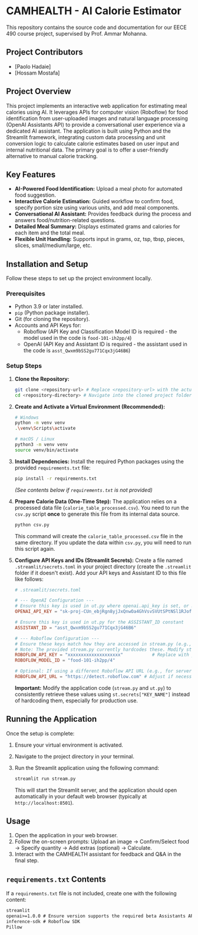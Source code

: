 # CAMHEALTH - AI Calorie Estimator

This repository contains the source code and documentation for our EECE 490 course project, supervised by Prof. Ammar Mohanna.



## Project Contributors

*   [Paolo Hadaie]
*   [Hossam Mostafa]

## Project Overview

This project implements an interactive web application for estimating meal calories using AI. It leverages APIs for computer vision (Roboflow) for food identification from user-uploaded images and natural language processing (OpenAI Assistants API) to provide a conversational user experience via a dedicated AI assistant. The application is built using Python and the Streamlit framework, integrating custom data processing and unit conversion logic to calculate calorie estimates based on user input and internal nutritional data. The primary goal is to offer a user-friendly alternative to manual calorie tracking.

## Key Features

*   **AI-Powered Food Identification:** Upload a meal photo for automated food suggestion.
*   **Interactive Calorie Estimation:** Guided workflow to confirm food, specify portion size using various units, and add meal components.
*   **Conversational AI Assistant:** Provides feedback during the process and answers food/nutrition-related questions.
*   **Detailed Meal Summary:** Displays estimated grams and calories for each item and the total meal.
*   **Flexible Unit Handling:** Supports input in grams, oz, tsp, tbsp, pieces, slices, small/medium/large, etc.

## Installation and Setup

Follow these steps to set up the project environment locally.

### Prerequisites

*   Python 3.9 or later installed.
*   `pip` (Python package installer).
*   Git (for cloning the repository).
*   Accounts and API Keys for:
    *   Roboflow (API Key and Classification Model ID is required - the model used in the code is `food-101-ih2pp/4`)
    *   OpenAI (API Key and Assistant ID is required - the assistant used in the code is `asst_Qwxm9bSS2gu771Cqx3jG46B6`)

### Setup Steps

1.  **Clone the Repository:**
    ```bash
    git clone <repository-url> # Replace <repository-url> with the actual URL
    cd <repository-directory> # Navigate into the cloned project folder
    ```

2.  **Create and Activate a Virtual Environment (Recommended):**
    ```bash
    # Windows
    python -m venv venv
    .\venv\Scripts\activate

    # macOS / Linux
    python3 -m venv venv
    source venv/bin/activate
    ```

3.  **Install Dependencies:**
    Install the required Python packages using the provided `requirements.txt` file:
    ```bash
    pip install -r requirements.txt
    ```
    *(See contents below if `requirements.txt` is not provided)*

4.  **Prepare Calorie Data (One-Time Step):**
    The application relies on a processed data file (`calorie_table_processed.csv`). You need to run the `csv.py` script **once** to generate this file from its internal data source.
    ```bash
    python csv.py
    ```
    This command will create the `calorie_table_processed.csv` file in the same directory. If you update the data within `csv.py`, you will need to run this script again.

5.  **Configure API Keys and IDs (Streamlit Secrets):**
    Create a file named `.streamlit/secrets.toml` in your project directory (create the `.streamlit` folder if it doesn't exist). Add your API keys and Assistant ID to this file like follows:

    ```toml
    # .streamlit/secrets.toml

    # --- OpenAI Configuration ---
    # Ensure this key is used in ut.py where openai.api_key is set, or modify ut.py accordingly
    OPENAI_API_KEY = "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" 

    # Ensure this key is used in ut.py for the ASSISTANT_ID constant
    ASSISTANT_ID = "asst_Qwxm9bSS2gu771Cqx3jG46B6"        

    # --- Roboflow Configuration ---
    # Ensure these keys match how they are accessed in stream.py (e.g., st.secrets["ROBOFLOW_API_KEY"])
    # Note: The provided stream.py currently hardcodes these. Modify stream.py to use secrets for production.
    ROBOFLOW_API_KEY = "xxxxxxxxxxxxxxxxxxxx"           # Replace with your actual Roboflow API Key
    ROBOFLOW_MODEL_ID = "food-101-ih2pp/4"    

    # Optional: If using a different Roboflow API URL (e.g., for serverless)
    ROBOFLOW_API_URL = "https://detect.roboflow.com" # Adjust if necessary based on Roboflow model type/deployment
    ```
    **Important:** Modify the application code (`stream.py` and `ut.py`) to consistently retrieve these values using `st.secrets["KEY_NAME"]` instead of hardcoding them, especially for production use.

## Running the Application

Once the setup is complete:

1.  Ensure your virtual environment is activated.
2.  Navigate to the project directory in your terminal.
3.  Run the Streamlit application using the following command:

    ```bash
    streamlit run stream.py
    ```
    This will start the Streamlit server, and the application should open automatically in your default web browser (typically at `http://localhost:8501`).

## Usage

1.  Open the application in your web browser.
2.  Follow the on-screen prompts: Upload an image -> Confirm/Select food -> Specify quantity -> Add extras (optional) -> Calculate.
3.  Interact with the CAMHEALTH assistant for feedback and Q&A in the final step.

## `requirements.txt` Contents

If a `requirements.txt` file is not included, create one with the following content:

```txt
streamlit
openai>=1.0.0 # Ensure version supports the required beta Assistants API features
inference-sdk # Roboflow SDK
Pillow
